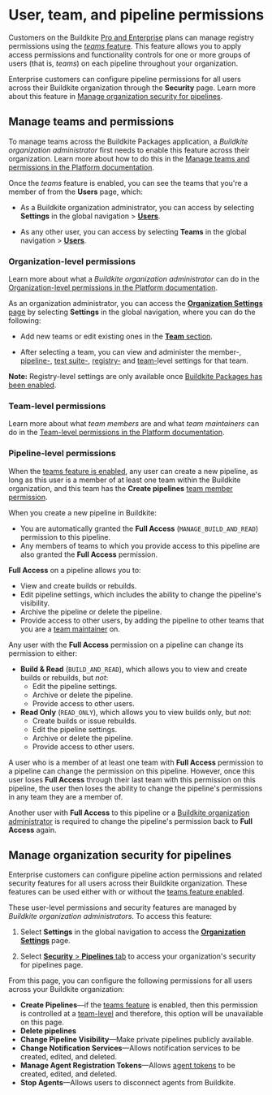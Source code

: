 # User, team, and pipeline permissions

Customers on the Buildkite [Pro and Enterprise](https://buildkite.com/pricing) plans can manage registry permissions using the [_teams_ feature](#manage-teams-and-permissions). This feature allows you to apply access permissions and functionality controls for one or more groups of users (that is, _teams_) on each pipeline throughout your organization.

Enterprise customers can configure pipeline permissions for all users across their Buildkite organization through the **Security** page. Learn more about this feature in [Manage organization security for pipelines](#manage-organization-security-for-pipelines).

## Manage teams and permissions

To manage teams across the Buildkite Packages application, a _Buildkite organization administrator_ first needs to enable this feature across their organization. Learn more about how to do this in the [Manage teams and permissions in the Platform documentation](/docs/team-management/permissions#manage-teams-and-permissions).

Once the _teams_ feature is enabled, you can see the teams that you're a member of from the **Users** page, which:

- As a Buildkite organization administrator, you can access by selecting **Settings** in the global navigation > [**Users**](https://buildkite.com/organizations/~/users/).

- As any other user, you can access by selecting **Teams** in the global navigation > [**Users**](https://buildkite.com/organizations/~/users/).

### Organization-level permissions

Learn more about what a _Buildkite organization administrator_ can do in the [Organization-level permissions in the Platform documentation](/docs/team-management/permissions#manage-teams-and-permissions-organization-level-permissions).

As an organization administrator, you can access the [**Organization Settings** page](https://buildkite.com/organizations/~/settings) by selecting **Settings** in the global navigation, where you can do the following:

- Add new teams or edit existing ones in the [**Team** section](https://buildkite.com/organizations/~/teams).

- After selecting a team, you can view and administer the member-, [pipeline-](#manage-teams-and-permissions-pipeline-level-permissions), [test suite-](/docs/test-analytics/permissions#manage-teams-and-permissions-test-suite-level-permissions), [registry-](/docs/packages/permissions#manage-teams-and-permissions-registry-level-permissions) and [team-](/docs/team-management/permissions#manage-teams-and-permissions-team-level-permissions)level settings for that team.

**Note:** Registry-level settings are only available once [Buildkite Packages has been enabled](/docs/packages/permissions#enabling-buildkite-packages).

### Team-level permissions

Learn more about what _team members_ are and what _team maintainers_ can do in the [Team-level permissions in the Platform documentation](/docs/team-management/permissions#manage-teams-and-permissions-team-level-permissions).

### Pipeline-level permissions

When the [teams feature is enabled](#manage-teams-and-permissions), any user can create a new pipeline, as long as this user is a member of at least one team within the Buildkite organization, and this team has the **Create pipelines** [team member permission](#manage-teams-and-permissions-team-level-permissions).

When you create a new pipeline in Buildkite:

- You are automatically granted the **Full Access** (`MANAGE_BUILD_AND_READ`) permission to this pipeline.
- Any members of teams to which you provide access to this pipeline are also granted the **Full Access** permission.

**Full Access** on a pipeline allows you to:

- View and create builds or rebuilds.
- Edit pipeline settings, which includes the ability to change the pipeline's visibility.
- Archive the pipeline or delete the pipeline.
- Provide access to other users, by adding the pipeline to other teams that you are a [team maintainer](#manage-teams-and-permissions-team-level-permissions) on.

Any user with the **Full Access** permission on a pipeline can change its permission to either:

- **Build & Read** (`BUILD_AND_READ`), which allows you to view and create builds or rebuilds, but _not_:
    * Edit the pipeline settings.
    * Archive or delete the pipeline.
    * Provide access to other users.
- **Read Only** (`READ_ONLY`), which allows you to view builds only, but _not_:
    * Create builds or issue rebuilds.
    * Edit the pipeline settings.
    * Archive or delete the pipeline.
    * Provide access to other users.

A user who is a member of at least one team with **Full Access** permission to a pipeline can change the permission on this pipeline. However, once this user loses **Full Access** through their last team with this permission on this pipeline, the user then loses the ability to change the pipeline's permissions in any team they are a member of.

Another user with **Full Access** to this pipeline or a [Buildkite organization administrator](#manage-teams-and-permissions-organization-level-permissions) is required to change the pipeline's permission back to **Full Access** again.

## Manage organization security for pipelines

Enterprise customers can configure pipeline action permissions and related security features for all users across their Buildkite organization. These features can be used either with or without the [teams feature enabled](#manage-teams-and-permissions).

These user-level permissions and security features are managed by _Buildkite organization administrators_. To access this feature:

1. Select **Settings** in the global navigation to access the [**Organization Settings**](https://buildkite.com/organizations/~/settings) page.

1. Select [**Security** > **Pipelines** tab](https://buildkite.com/organizations/~/security/pipelines) to access your organization's security for pipelines page.

From this page, you can configure the following permissions for all users across your Buildkite organization:

- **Create Pipelines**—if the [teams feature](#manage-teams-and-permissions) is enabled, then this permission is controlled at a [team-level](#manage-teams-and-permissions-team-level-permissions) and therefore, this option will be unavailable on this page.
- **Delete pipelines**
- **Change Pipeline Visibility**—Make private pipelines publicly available.
- **Change Notification Services**—Allows notification services to be created, edited, and deleted.
- **Manage Agent Registration Tokens**—Allows [agent tokens](/docs/agent/v3/tokens) to be created, edited, and deleted.
- **Stop Agents**—Allows users to disconnect agents from Buildkite.
